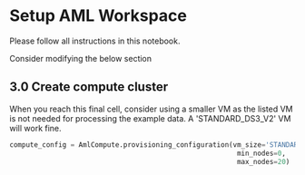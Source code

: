 
# Setup AML Workspace

Please follow all instructions in this notebook.

Consider modifying the below section

## 3.0 Create compute cluster

When you reach this final cell, consider using a smaller VM as the listed VM is not needed for processing the example data.  A 'STANDARD_DS3_V2' VM will work fine.

```python
compute_config = AmlCompute.provisioning_configuration(vm_size='STANDARD_DS3_V2',
                                                        min_nodes=0,
                                                        max_nodes=20)
```

